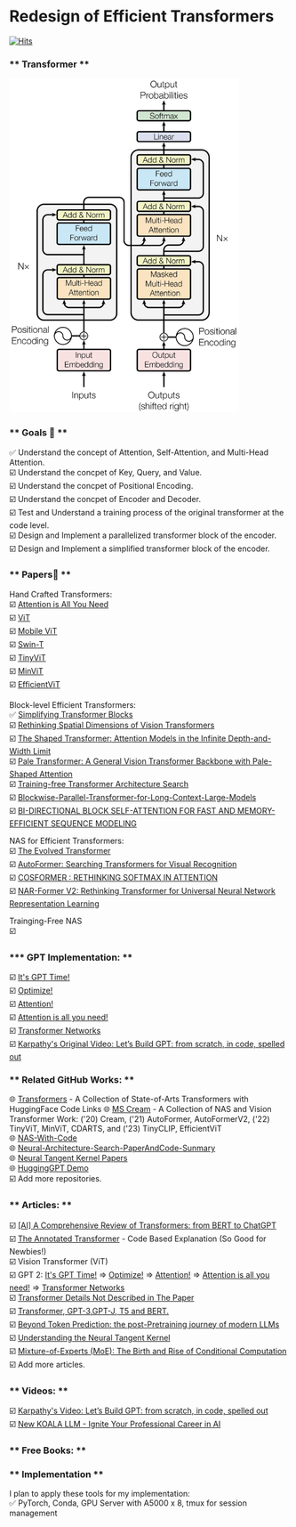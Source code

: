 # Redesign of Efficient Transformers
<!--
#### If you are interested in joining this project, please do not hesitate to contact us via email.
#### Need to refer to https://github.com/patrick-llgc/Learning-Deep-Learning/tree/master
- This repository contains my paper reading notes on deep learning and machine learning. It is inspired by Denny Britz and Daniel Takeshi. A minimalistic webpage generated with Github io can be found here.
-->

[![Hits](https://hits.sh/github.com/yukingx/Redesign-Transformer.svg)](https://hits.sh/github.com/yukingx/Redesign-Transformer/)

### ** Transformer **
<!--
![](original_transformer.png)
-->
<img src="original_transformer.png" height="600">

### ** Goals 🚀 **
✅ Understand the concept of Attention, Self-Attention, and Multi-Head Attention.  
☑️ Understand the concpet of Key, Query, and Value.  
☑️ Understand the concpet of Positional Encoding.  
☑️ Understand the concpet of Encoder and Decoder.  
☑️ Test and Understand a training process of the original transformer at the code level.  
☑️ Design and Implement a parallelized transformer block of the encoder.  
☑️ Design and Implement a simplified transformer block of the encoder.  
<!--
☑️ Design and Implement a PA-Former, Parallel Transformer with Adaptively Shaped Attention  
☑️ Write and Submit PA-Former to AI Conferences such as ICPR 2024, ACCV 2024, etc.  
-->

### ** Papers📄 **  

Hand Crafted Transformers:  
☑️ [Attention is All You Need](https://arxiv.org/pdf/1706.03762.pdf)  
☑️ [ViT]()  
☑️ [Mobile ViT]()  
☑️ [Swin-T]()  
☑️ [TinyViT]()  
☑️ [MinViT]()  
☑️ [EfficientViT]()  

Block-level Efficient Transformers:  
✅ [Simplifying Transformer Blocks](https://arxiv.org/pdf/2311.01906.pdf)  
☑️ [Rethinking Spatial Dimensions of Vision Transformers](https://arxiv.org/pdf/2103.16302.pdf)  
☑️ [The Shaped Transformer: Attention Models in the Infinite Depth-and-Width Limit](https://arxiv.org/pdf/2306.17759.pdf)  
☑️ [Pale Transformer: A General Vision Transformer Backbone with Pale-Shaped Attention](https://arxiv.org/pdf/2112.14000.pdf)  
☑️ [Training-free Transformer Architecture Search](https://arxiv.org/pdf/2203.12217.pdf)    
☑️ [Blockwise-Parallel-Transformer-for-Long-Context-Large-Models](https://arxiv.org/pdf/2305.19370.pdf)  
☑️ [BI-DIRECTIONAL BLOCK SELF-ATTENTION FOR FAST AND MEMORY-EFFICIENT SEQUENCE MODELING](https://arxiv.org/pdf/1804.00857.pdf)  

NAS for Efficient Transformers:  
☑️ [The Evolved Transformer](https://arxiv.org/pdf/1901.11117.pdf)  
☑️ [AutoFormer: Searching Transformers for Visual Recognition](https://arxiv.org/pdf/2107.00651.pdf)  
☑️ [COSFORMER : RETHINKING SOFTMAX IN ATTENTION](https://arxiv.org/pdf/2202.08791.pdf)  
☑️ [NAR-Former V2: Rethinking Transformer for Universal Neural Network Representation Learning](https://arxiv.org/pdf/2306.10792.pdf)  

Trainging-Free NAS  
☑️ []()  

### *** GPT Implementation: **
☑️ [It's GPT Time!](https://medium.com/@kdwa2404/gpt-with-andrej-karpathy-part-1-865bec6fbcce)  
☑️ [Optimize!](https://medium.com/@kdwa2404/gpt-with-andrej-karpathy-part-2-f8653926272f)  
☑️ [Attention!](https://medium.com/@kdwa2404/gpt-with-andrej-karpathy-part-3-a42313db1421)  
☑️ [Attention is all you need!](https://medium.com/@kdwa2404/gpt-with-andrej-karpathy-part-4-319365968713)  
☑️ [Transformer Networks](https://medium.com/@kdwa2404/gpt-with-andrej-karpathy-part-5-d5c0cbfec7de)  
☑️ [Karpathy's Original Video: Let’s Build GPT: from scratch, in code, spelled out](https://www.youtube.com/watch?v=kCc8FmEb1nY&t=20s)  

### ** Related GitHub Works: **
🌐 [Transformers](https://github.com/huggingface/transformers) - A Collection of State-of-Arts Transformers with HuggingFace Code Links
🌐 [MS Cream](https://github.com/microsoft/Cream/tree/main) - A Collection of NAS and Vision Transformer Work: ('20) Cream, ('21) AutoFormer, AutoFormerV2, ('22) TinyViT, MinViT, CDARTS, and ('23) TinyCLIP, EfficientViT  
🌐 [NAS-With-Code](https://github.com/xiaoiker/NAS-With-Code)  
🌐 [Neural-Architecture-Search-PaperAndCode-Sunmary](https://github.com/LiuTingWed/Neural-Architecture-Search-PaperAndCode-Sunmary)  
🌐 [Neural Tangent Kernel Papers](https://github.com/kwignb/NeuralTangentKernel-Papers)  
🌐 [HuggingGPT Demo](https://huggingface.co/spaces/microsoft/HuggingGPT)  
☑️ Add more repositories.  

### ** Articles: **
☑️ [[AI] A Comprehensive Review of Transformers: from BERT to ChatGPT](https://medium.com/@vlad_zh/a-comprehensive-review-of-transformers-from-bert-to-chatgpt-f7dfe2b23043)  
☑️ [The Annotated Transformer](https://nlp.seas.harvard.edu/2018/04/03/attention.html) - Code Based Explanation (So Good for Newbies!)  
☑️ Vision Transformer (ViT)  
☑️ GPT 2: [It's GPT Time!](https://lnkd.in/gAAiWe3q) => [Optimize!](https://lnkd.in/gYVUq7e7) => [Attention!](https://lnkd.in/gFqEyiC8) => [Attention is all you need!](https://lnkd.in/gsRAH_cY) => [Transformer Networks](https://lnkd.in/gBmNKyrz)  
☑️ [Transformer Details Not Described in The Paper](https://tunz.kr/post/4)    
☑️ [Transformer, GPT-3,GPT-J, T5 and BERT.](https://aliissa99.medium.com/transformer-gpt-3-gpt-j-t5-and-bert-4cf8915dd86f)    
☑️ [Beyond Token Prediction: the post-Pretraining journey of modern LLMs](https://amatriain.net/blog/postpretraining)    
☑️ [Understanding the Neural Tangent Kernel](https://rajatvd.github.io/NTK/)  
☑️ [Mixture-of-Experts (MoE): The Birth and Rise of Conditional Computation](https://cameronrwolfe.substack.com/p/conditional-computation-the-birth) 
☑️ Add more articles.  
<!-- 
Korean::  
☑️ [Large Language Model (1) : Foundation Model](https://jins-sw.tistory.com/48)  
☑️ [Large Language Model (2) : LLM을 가능케한 삼박자](https://jins-sw.tistory.com/49)  
☑️ [Large Language Model (3) : In-Context Learning, 남은 이야기들](https://jins-sw.tistory.com/51)  
☑️ [BERT 논문정리](https://tmaxai.github.io/post/BERT/)  
☑️ Add more articles.  
☑️ [셀프 어텐션 동작 원리](https://ratsgo.github.io/nlpbook/docs/language_model/tr_self_attention/)
- https://github.com/ndb796/Deep-Learning-Paper-Review-and-Practice?tab=readme-ov-file 
✅ [생각의 사슬(Chain-of-Thought) 프롬프트를 사용하여 추론 작업의 성능 높이기](https://www.ncloud-forums.com/topic/63/)
-->

### ** Videos: **
☑️ [Karpathy's Video: Let’s Build GPT: from scratch, in code, spelled out](https://www.youtube.com/watch?v=kCc8FmEb1nY&t=20s)  
☑️ [New KOALA LLM - Ignite Your Professional Career in AI](https://www.youtube.com/watch?v=ePoCYL_5rDM)
<!-- 
Korean:  
☑️ [[딥러닝 기계 번역] Transformer: Attention Is All You Need (꼼꼼한 딥러닝 논문 리뷰와 코드 실습)](https://www.youtube.com/watch?v=AA621UofTUA)
-->

### ** Free Books: **
<!-- 
Korean:
☑️ [딥 러닝을 이용한 자연어 처리 입문](https://wikidocs.net/book/2155) - Transformer Fundamentals for NLP (Korean Only)
- (TensorFlow) https://github.com/ukairia777/tensorflow-nlp-tutorial
- (PyTorch) https://wikidocs.net/book/2788
- (Slides) https://www.slideshare.net/wonjoonyoo/ss-188835227
☑️ [PyTorch로 시작하는 딥 러닝 입문](https://wikidocs.net/book/2788) - See the parts of NLP (Korean Only)
-->

### ** Implementation **
I plan to apply these tools for my implementation:  
✅ PyTorch, Conda, GPU Server with A5000 x 8, tmux for session management  
<!--
Korean:
☑️ [WandB 를 활용하여 모델의 학습을 추적하는 방법](https://teddylee777.github.io/machine-learning/wandb/)  
-->


